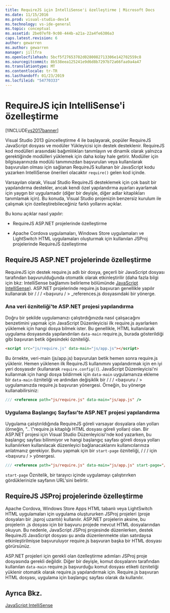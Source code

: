 ```yaml
---
title: RequireJS için IntelliSense'i özelleştirme | Microsoft Docs
ms.date: 11/15/2016
ms.prod: visual-studio-dev14
ms.technology: vs-ide-general
ms.topic: conceptual
ms.assetid: 2be07ef8-9c08-444b-a21a-22a4fe6386a3
caps.latest.revision: 6
author: gewarren
ms.author: gewarren
manager: jillfra
ms.openlocfilehash: 5bcf5f27653782d0280082713306e142702559c8
ms.sourcegitcommit: 8b538eea125241e9d6d8b7297b72a66faa9a4a47
ms.translationtype: MT
ms.contentlocale: tr-TR
ms.lasthandoff: 01/23/2019
ms.locfileid: "54770333"
---
```

# <a name="customizing-intellisense-for-requirejs"></a>RequireJS için IntelliSense'i özelleştirme
[!INCLUDE[vs2017banner](../includes/vs2017banner.md)]

Visual Studio 2013 güncelleştirme 4 ile başlayarak, popüler RequireJS JavaScript dosyası ve modüler Yükleyicisi için destek desteklenir. RequireJS kod modülleri arasındaki bağımlılıkları tanımlayın ve dinamik olarak yalnızca gerektiğinde modülleri yüklemek için daha kolay hale getirir. Modüller için bilgisayarınızda modülü tanımınızdan başvurulan veya kullanılarak başvurulan olması için sağlanan RequireJS kullanan bir JavaScript kodu yazarken IntelliSense önerileri olacaktır `require()` gelen kod içinde.  
  
 Varsayılan olarak, Visual Studio RequireJS desteklemek için çok basit bir yapılandırma destekler, ancak kendi özel yapılandırma ayarları ayarlamak için yaygın bir uygulamadır (diğer bir deyişle, diğer adlar kitaplıkları tanımlamak için). Bu konuda, Visual Studio projenizin benzersiz kurulum ile çalışmak için özelleştirebileceğiniz farklı yollarını açıklar.  
  
 Bu konu açıklar nasıl yapılır:  
  
-   RequireJS ASP.NET projelerinde özelleştirme  
  
-   Apache Cordova uygulamaları, Windows Store uygulamaları ve LightSwitch HTML uygulamaları oluşturmak için kullanılan JSProj projelerinde RequireJS özelleştirme  
  
## <a name="customize-requirejs-in-aspnet-projects"></a>RequireJS ASP.NET projelerinde özelleştirme  
 RequireJS için destek require.js adlı bir dosya, geçerli bir JavaScript dosyası tarafından başvurulduğunda otomatik olarak etkinleştirilir (daha fazla bilgi için bkz: IntelliSense bağlamını belirleme bölümünde [JavaScript IntelliSense](../ide/javascript-intellisense.md)). ASP.NET projelerinde require.js başvuran genellikle yapılır kullanarak bir / / / \<başvuru / > _references.js dosyasındaki bir yönerge.  
  
### <a name="configure-the-data-main-attribute-in-an-aspnet-project"></a>Ana veri özniteliği'te ASP.NET projesi yapılandırma  
 Doğru bir şekilde uygulamanızı çalıştırdığınızda nasıl çalışacağını benzetimini yapmak için JavaScript Düzenleyicisi ilk require.js ayarlarken yüklemek için hangi dosya bilmek ister. Bu genellikle, HTML kullanılarak uygulama dosyasında yapılandırılan `data-main` require.js, burada gösterildiği gibi başvuran betik öğesindeki özniteliği.  
  
```html  
<script src="js/require.js" data-main="js/app.js"></script>  
```  
  
 Bu örnekte, veri-main (js/app.js) başvurulan betik hemen sonra require.js yüklenir. Hemen yüklenen ilk RequireJS kullanımını yapılandırmak için en iyi yeri dosyasıdır (kullanarak `require.config()`). JavaScript Düzenleyicisi'ni kullanmak için hangi dosya bildirmek için `data-main` uygulamanıza ekleme bir `data-main` özniteliği ve ardından değişiklik bir / / / \<başvuru / > uygulamanızda require.js başvuran yönergesi. Örneğin, bu yönerge kullanabilirsiniz:  
  
```javascript  
/// <reference path="js/require.js" data-main="js/app.js" />  
```  
  
### <a name="configure-the-application-start-page-in-an-aspnet-project"></a>Uygulama Başlangıç Sayfası'te ASP.NET projesi yapılandırma  
 Uygulama çalıştırıldığında RequireJS göreli varsayar dosyalara olan yolları (örneğin, ".. \\"require.js kitaplığı HTML dosyası göreli yolları) olan. Bir ASP.NET projesi için Visual Studio Düzenleyicisi'nde kod yazarken, bu başlangıç sayfası bilinmiyor ve hangi başlangıç sayfası göreli dosya yolları kullanılırken kullanılacak düzenleyici bağlanacaklarını kullanıcılarınıza anlatmanız gerekiyor. Bunu yapmak için bir `start-page` özniteliği, / / / için \<başvuru / > yönergesi.  
  
```javascript  
/// <reference path="js/require.js" data-main="js/app.js" start-page="/app/index.html" />  
```  
  
 `start-page` Öznitelik, bir tarayıcı içinde uygulamayı çalıştırırken gördüklerinizle sayfanın URL'sini belirtir.  
  
## <a name="customize-requirejs-in-jsproj-projects"></a>RequireJS JSProj projelerinde özelleştirme  
 Apache Cordova, Windows Store Apps HTML tabanlı veya LightSwitch HTML uygulamaları için uygulama oluştururken JSProj projeleri (proje dosyaları bir .jsproj uzantılı) kullanılır. ASP.NET projelerin aksine, bu projelerin .js dosyası için bir başvuru projede mevcut HTML dosyalarından okuyun. Bu nedenle, JavaScript JSProj projesinde düzenlerken, destek RequireJS JavaScript dosyası şu anda düzenlenmekte olan satırdaysa etkinleştirilmişse başvuruluyor require.js başvuran başka bir HTML dosyası görürsünüz.  
  
 ASP.NET projeleri için gerekli olan özelleştirme adımları JSProj proje dosyasında gerekli değildir. Diğer bir deyişle, komut dosyalarını tarafından kullanılan `data-main` require.js başvurduğu komut dosyası etiketi özniteliği yüklenir otomatik olarak require.js yapılandırmak için. Require.js başvuran HTML dosyası, uygulama için başlangıç sayfası olarak da kullanılır.  
  
## <a name="see-also"></a>Ayrıca Bkz.  
 [JavaScript IntelliSense](../ide/javascript-intellisense.md)

